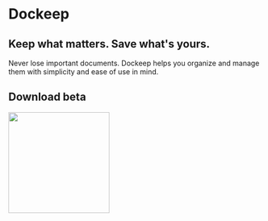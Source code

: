 # Dockeep
## Keep what matters. Save what's yours. 
Never lose important documents. Dockeep helps you organize and manage them with simplicity and ease of use in mind.

<h2>Download beta</h2>  
<a href="https://github.com/mattgdot/dockeep/releases"><img src="https://raw.githubusercontent.com/NeoApplications/Neo-Backup/034b226cea5c1b30eb4f6a6f313e4dadcbb0ece4/badge_github.png" width="200"></a> 
